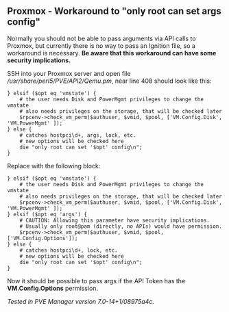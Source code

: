 ## Proxmox - Workaround to "only root can set args config"

Normally you should not be able to pass arguments via API calls to Proxmox, but currently there is no way to pass an Ignition file, so a workaround is necessary.
**Be aware that this workaround can have some security implications.**

SSH into your Proxmox server and open file */usr/share/perl5/PVE/API2/Qemu.pm*, near line 408 should look like this:

    } elsif ($opt eq 'vmstate') {
        # the user needs Disk and PowerMgmt privileges to change the vmstate
        # also needs privileges on the storage, that will be checked later
        $rpcenv->check_vm_perm($authuser, $vmid, $pool, ['VM.Config.Disk', 'VM.PowerMgmt' ]);
    } else {
        # catches hostpci\d+, args, lock, etc.
        # new options will be checked here
        die "only root can set '$opt' config\n";
    }

Replace with the following block:

    } elsif ($opt eq 'vmstate') {
        # the user needs Disk and PowerMgmt privileges to change the vmstate
        # also needs privileges on the storage, that will be checked later
        $rpcenv->check_vm_perm($authuser, $vmid, $pool, ['VM.Config.Disk', 'VM.PowerMgmt' ]);
    } elsif ($opt eq 'args') {
        # CAUTION: Allowing this parameter have security implications.
        # Usually only root@pam (directly, no APIs) would have permission.
        $rpcenv->check_vm_perm($authuser, $vmid, $pool, ['VM.Config.Options']);
    } else {
        # catches hostpci\d+, lock, etc.
        # new options will be checked here
        die "only root can set '$opt' config\n";
    }

Now it should be possible to pass args if the API Token has the **VM.Config.Options** permission.

*Tested in PVE Manager version 7.0-14+1/08975a4c.*
